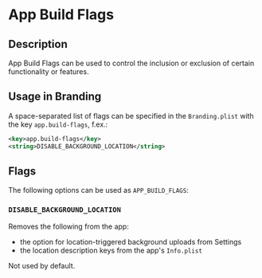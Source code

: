 # App Build Flags

## Description

App Build Flags can be used to control the inclusion or exclusion of certain functionality or features.

## Usage in Branding

A space-separated list of flags can be specified in the `Branding.plist` with the key `app.build-flags`, f.ex.:

```xml
<key>app.build-flags</key>
<string>DISABLE_BACKGROUND_LOCATION</string>
```

## Flags

The following options can be used as `APP_BUILD_FLAGS`:

### `DISABLE_BACKGROUND_LOCATION`

Removes the following from the app:
- the option for location-triggered background uploads from Settings
- the location description keys from the app's `Info.plist`

Not used by default.
